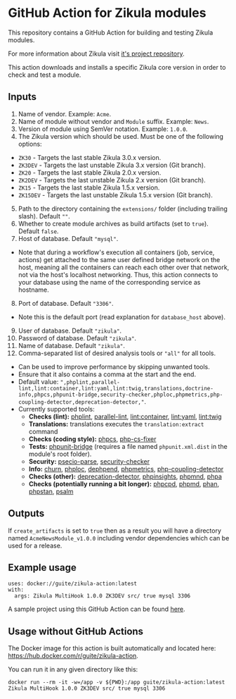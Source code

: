 # GitHub Action for Zikula modules

This repository contains a GitHub Action for building and testing Zikula modules.

For more information about Zikula visit [it's project repository](https://github.com/zikula/core/).

This action downloads and installs a specific Zikula core version in order to check and test a module.

## Inputs

1. Name of vendor. Example: `Acme`.
2. Name of module without vendor and `Module` suffix. Example: `News`.
3. Version of module using SemVer notation. Example: `1.0.0`.
4. The Zikula version which should be used. Must be one of the following options:
  * `ZK30` - Targets the last stable Zikula 3.0.x version.
  * `ZK3DEV` - Targets the last unstable Zikula 3.x version (Git branch).
  * `ZK20` - Targets the last stable Zikula 2.0.x version.
  * `ZK2DEV` - Targets the last unstable Zikula 2.x version (Git branch).
  * `ZK15` - Targets the last stable Zikula 1.5.x version.
  * `ZK15DEV` - Targets the last unstable Zikula 1.5.x version (Git branch).
5. Path to the directory containing the `extensions/` folder (including trailing slash). Default `""`.
6. Whether to create module archives as build artifacts (set to `true`). Default `false`.
7. Host of database. Default `"mysql"`.
  * Note that during a workflow's execution all containers (job, service, actions) get attached to the same user defined bridge network on the host, meaning all the containers can reach each other over that network, not via the host's localhost networking. Thus, this action connects to your database using the name of the corresponding service as hostname.
8. Port of database. Default `"3306"`.
  * Note this is the default port (read explanation for `database_host` above).
9. User of database. Default `"zikula"`.
10. Password of database. Default `"zikula"`.
11. Name of database. Default `"zikula"`.
12. Comma-separated list of desired analysis tools or `"all"` for all tools.
  * Can be used to improve performance by skipping unwanted tools.
  * Ensure that it also contains a comma at the start and the end.
  * Default value: `",phplint,parallel-lint,lint:container,lint:yaml,lint:twig,translations,doctrine-info,phpcs,phpunit-bridge,security-checker,phploc,phpmetrics,php-coupling-detector,deprecation-detector,"`.
  * Currently supported tools:
    * **Checks (lint):** [phplint](https://github.com/overtrue/phplint), [parallel-lint](https://github.com/JakubOnderka/PHP-Parallel-Lint), [lint:container](https://symfony.com/blog/new-in-symfony-4-4-service-container-linter), [lint:yaml](https://symfony.com/doc/current/components/yaml.html#syntax-validation), [lint:twig](https://symfony.com/doc/current/templates.html#linting-twig-templates)
    * **Translations:** translations executes the `translation:extract` command
    * **Checks (coding style):** [phpcs](https://github.com/squizlabs/PHP_CodeSniffer), [php-cs-fixer](https://cs.symfony.com/)
    * **Tests:** [phpunit-bridge](https://symfony.com/doc/current/components/phpunit_bridge.html) (requires a file named `phpunit.xml.dist` in the module's root folder).
    * **Security:** [psecio-parse](https://github.com/psecio/parse), [security-checker](https://github.com/sensiolabs/security-checker)
    * **Info:** [churn](https://github.com/bmitch/churn-php), [phploc](https://github.com/sebastianbergmann/phploc), [dephpend](https://dephpend.com/), [phpmetrics](https://github.com/phpmetrics/PhpMetrics), [php-coupling-detector](https://akeneo.github.io/php-coupling-detector/)
    * **Checks (other):** [deprecation-detector](https://github.com/sensiolabs-de/deprecation-detector), [phpinsights](https://phpinsights.com/), [phpmnd](https://github.com/povils/phpmnd), [phpa](https://github.com/rskuipers/php-assumptions)
    * **Checks (potentially running a bit longer):** [phpcpd](https://github.com/sebastianbergmann/phpcpd), [phpmd](https://github.com/phpmd/phpmd), [phan](https://github.com/phan/phan), [phpstan](https://github.com/phpstan/phpstan), [psalm](https://github.com/vimeo/psalm)

## Outputs

If `create_artifacts` is set to `true` then as a result you will have a directory named `AcmeNewsModule_v1.0.0` including vendor dependencies which can be used for a release.

## Example usage

```
uses: docker://guite/zikula-action:latest
with:
  args: Zikula MultiHook 1.0.0 ZK3DEV src/ true mysql 3306
```

A sample project using this GitHub Action can be found [here](https://github.com/Guite/test-actions).

## Usage without GitHub Actions

The Docker image for this action is built automatically and located here: <https://hub.docker.com/r/guite/zikula-action>.

You can run it in any given directory like this:

```
docker run --rm -it -w=/app -v ${PWD}:/app guite/zikula-action:latest Zikula MultiHook 1.0.0 ZK3DEV src/ true mysql 3306
```
